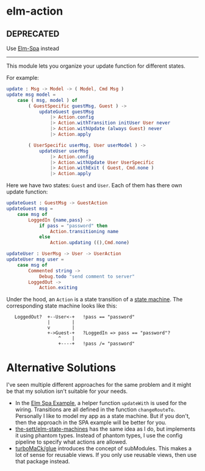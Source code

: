 # elm-action

## DEPRECATED

Use [Elm-Spa](https://www.elm-spa.dev/) instead

---

This module lets you organize your update function for different states.

For example:

```elm
update : Msg -> Model -> ( Model, Cmd Msg )
update msg model =
    case ( msg, model ) of
        ( GuestSpecific guestMsg, Guest ) ->
            updateGuest guestMsg
                |> Action.config
                |> Action.withTransition initUser User never
                |> Action.withUpdate (always Guest) never
                |> Action.apply

        ( UserSpecific userMsg, User userModel ) ->
            updateUser userMsg
                |> Action.config
                |> Action.withUpdate User UserSpecific
                |> Action.withExit ( Guest, Cmd.none )
                |> Action.apply
```

Here we have two states: `Guest` and `User`. Each of them has there own update
function:

```elm
updateGuest : GuestMsg -> GuestAction
updateGuest msg =
    case msg of
        LoggedIn {name,pass} ->
            if pass = "password" then
                Action.transitioning name
            else
                Action.updating ((),Cmd.none)

updateUser : UserMsg -> User -> UserAction
updateUser msg user =
    case msg of
        Commented string ->
            Debug.todo "send comment to server"
        LoggedOut ->
            Action.exiting
```

Under the hood, an `Action` is a state transition of a
[state machine](https://en.wikipedia.org/wiki/Finite-state_machine).
The corresponding state machine looks like this:

       LoggedOut?  +--User<-+   !pass == "password"
                   |        |
                   v        |
                   +->Guest-+   ?LoggedIn => pass == "password"?
                       ^    |
                       +----+   !pass /= "password"

# Alternative Solutions

I've seen multiple different approaches for the same problem and it might be that my solution isn't suitable for your needs.

- In the [Elm Spa Example](https://github.com/rtfeldman/elm-spa-example/blob/master/src/Main.elm), a helper function `updateWith` is used for the wiring. Transitions are all defined in the function `changeRouteTo`. Personally I like to model my app as a state machine. But if you don't, then the approach in the SPA example will be better for you.
- [the-sett/elm-state-machines](https://package.elm-lang.org/packages/the-sett/elm-state-machines/latest/) has the same idea as I do, but implements it using phantom types. Instead of phantom types, I use the config pipeline to specify what actions are allowed.
- [turboMaCk/glue](https://package.elm-lang.org/packages/turboMaCk/glue/latest/) introduces the concept of subModules. This makes a lot of sense for reusable views. If you only use reusable views, then use that package instead.
